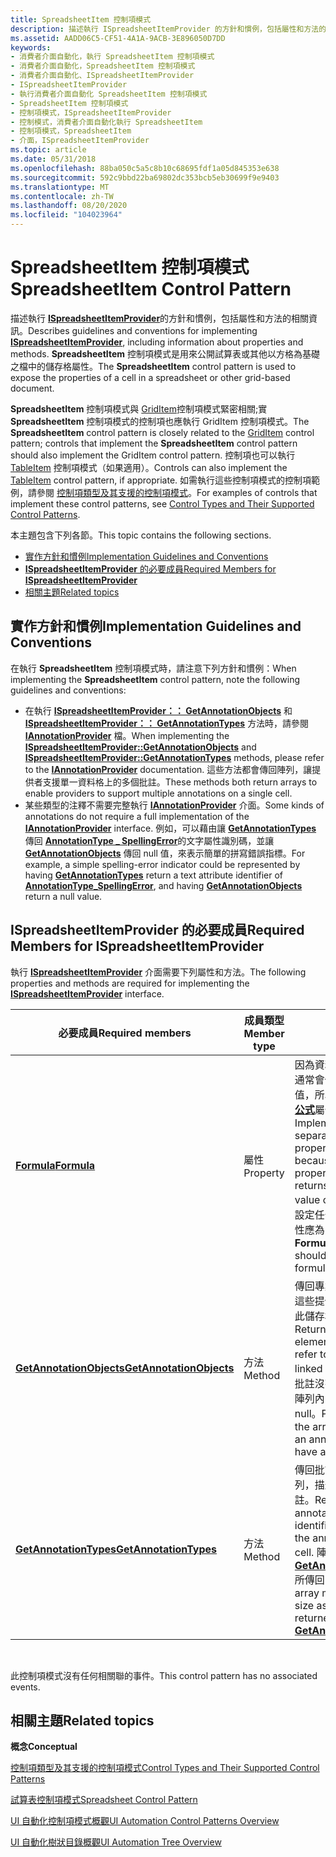 ```yaml
---
title: SpreadsheetItem 控制項模式
description: 描述執行 ISpreadsheetItemProvider 的方針和慣例，包括屬性和方法的相關資訊。
ms.assetid: AADD06C5-CF51-4A1A-9ACB-3E896050D7DD
keywords:
- 消費者介面自動化，執行 SpreadsheetItem 控制項模式
- 消費者介面自動化，SpreadsheetItem 控制項模式
- 消費者介面自動化、ISpreadsheetItemProvider
- ISpreadsheetItemProvider
- 執行消費者介面自動化 SpreadsheetItem 控制項模式
- SpreadsheetItem 控制項模式
- 控制項模式，ISpreadsheetItemProvider
- 控制模式，消費者介面自動化執行 SpreadsheetItem
- 控制項模式，SpreadsheetItem
- 介面，ISpreadsheetItemProvider
ms.topic: article
ms.date: 05/31/2018
ms.openlocfilehash: 88ba050c5a5c8b10c68695fdf1a05d845353e638
ms.sourcegitcommit: 592c9bbd22ba69802dc353bcb5eb30699f9e9403
ms.translationtype: MT
ms.contentlocale: zh-TW
ms.lasthandoff: 08/20/2020
ms.locfileid: "104023964"
---
```

# <a name="spreadsheetitem-control-pattern"></a><span data-ttu-id="294af-113">SpreadsheetItem 控制項模式</span><span class="sxs-lookup"><span data-stu-id="294af-113">SpreadsheetItem Control Pattern</span></span>

<span data-ttu-id="294af-114">描述執行 [**ISpreadsheetItemProvider**](/windows/desktop/api/UIAutomationCore/nn-uiautomationcore-ispreadsheetitemprovider)的方針和慣例，包括屬性和方法的相關資訊。</span><span class="sxs-lookup"><span data-stu-id="294af-114">Describes guidelines and conventions for implementing [**ISpreadsheetItemProvider**](/windows/desktop/api/UIAutomationCore/nn-uiautomationcore-ispreadsheetitemprovider), including information about properties and methods.</span></span> <span data-ttu-id="294af-115">**SpreadsheetItem** 控制項模式是用來公開試算表或其他以方格為基礎之檔中的儲存格屬性。</span><span class="sxs-lookup"><span data-stu-id="294af-115">The **SpreadsheetItem** control pattern is used to expose the properties of a cell in a spreadsheet or other grid-based document.</span></span>

<span data-ttu-id="294af-116">**SpreadsheetItem** 控制項模式與 [GridItem](uiauto-implementinggriditem.md)控制項模式緊密相關;實 **SpreadsheetItem** 控制項模式的控制項也應執行 GridItem 控制項模式。</span><span class="sxs-lookup"><span data-stu-id="294af-116">The **SpreadsheetItem** control pattern is closely related to the [GridItem](uiauto-implementinggriditem.md) control pattern; controls that implement the **SpreadsheetItem** control pattern should also implement the GridItem control pattern.</span></span> <span data-ttu-id="294af-117">控制項也可以執行 [TableItem](uiauto-implementingtableitem.md) 控制項模式（如果適用）。</span><span class="sxs-lookup"><span data-stu-id="294af-117">Controls can also implement the [TableItem](uiauto-implementingtableitem.md) control pattern, if appropriate.</span></span> <span data-ttu-id="294af-118">如需執行這些控制項模式的控制項範例，請參閱 [控制項類型及其支援的控制項模式](uiauto-controlpatternmapping.md)。</span><span class="sxs-lookup"><span data-stu-id="294af-118">For examples of controls that implement these control patterns, see [Control Types and Their Supported Control Patterns](uiauto-controlpatternmapping.md).</span></span>

<span data-ttu-id="294af-119">本主題包含下列各節。</span><span class="sxs-lookup"><span data-stu-id="294af-119">This topic contains the following sections.</span></span>

-   [<span data-ttu-id="294af-120">實作方針和慣例</span><span class="sxs-lookup"><span data-stu-id="294af-120">Implementation Guidelines and Conventions</span></span>](#implementation-guidelines-and-conventions)
-   [<span data-ttu-id="294af-121">**ISpreadsheetItemProvider** 的必要成員</span><span class="sxs-lookup"><span data-stu-id="294af-121">Required Members for **ISpreadsheetItemProvider**</span></span>](#required-members-for-ispreadsheetitemprovider)
-   [<span data-ttu-id="294af-122">相關主題</span><span class="sxs-lookup"><span data-stu-id="294af-122">Related topics</span></span>](#related-topics)

## <a name="implementation-guidelines-and-conventions"></a><span data-ttu-id="294af-123">實作方針和慣例</span><span class="sxs-lookup"><span data-stu-id="294af-123">Implementation Guidelines and Conventions</span></span>

<span data-ttu-id="294af-124">在執行 **SpreadsheetItem** 控制項模式時，請注意下列方針和慣例：</span><span class="sxs-lookup"><span data-stu-id="294af-124">When implementing the **SpreadsheetItem** control pattern, note the following guidelines and conventions:</span></span>

-   <span data-ttu-id="294af-125">在執行 [**ISpreadsheetItemProvider：： GetAnnotationObjects**](/windows/desktop/api/uiautomationcore/nf-uiautomationcore-ispreadsheetitemprovider-getannotationobjects) 和 [**ISpreadsheetItemProvider：： GetAnnotationTypes**](/windows/desktop/api/uiautomationcore/nf-uiautomationcore-ispreadsheetitemprovider-getannotationtypes) 方法時，請參閱 [**IAnnotationProvider**](/windows/desktop/api/uiautomationcore/nn-uiautomationcore-iannotationprovider) 檔。</span><span class="sxs-lookup"><span data-stu-id="294af-125">When implementing the [**ISpreadsheetItemProvider::GetAnnotationObjects**](/windows/desktop/api/uiautomationcore/nf-uiautomationcore-ispreadsheetitemprovider-getannotationobjects) and [**ISpreadsheetItemProvider::GetAnnotationTypes**](/windows/desktop/api/uiautomationcore/nf-uiautomationcore-ispreadsheetitemprovider-getannotationtypes) methods, please refer to the [**IAnnotationProvider**](/windows/desktop/api/uiautomationcore/nn-uiautomationcore-iannotationprovider) documentation.</span></span> <span data-ttu-id="294af-126">這些方法都會傳回陣列，讓提供者支援單一資料格上的多個批註。</span><span class="sxs-lookup"><span data-stu-id="294af-126">These methods both return arrays to enable providers to support multiple annotations on a single cell.</span></span>
-   <span data-ttu-id="294af-127">某些類型的注釋不需要完整執行 [**IAnnotationProvider**](/windows/desktop/api/uiautomationcore/nn-uiautomationcore-iannotationprovider) 介面。</span><span class="sxs-lookup"><span data-stu-id="294af-127">Some kinds of annotations do not require a full implementation of the [**IAnnotationProvider**](/windows/desktop/api/uiautomationcore/nn-uiautomationcore-iannotationprovider) interface.</span></span> <span data-ttu-id="294af-128">例如，可以藉由讓 [**GetAnnotationTypes**](/windows/desktop/api/uiautomationcore/nf-uiautomationcore-ispreadsheetitemprovider-getannotationtypes) 傳回 [**AnnotationType \_ SpellingError**](uiauto-annotation-type-identifiers.md)的文字屬性識別碼，並讓 [**GetAnnotationObjects**](/windows/desktop/api/uiautomationcore/nf-uiautomationcore-ispreadsheetitemprovider-getannotationobjects) 傳回 null 值，來表示簡單的拼寫錯誤指標。</span><span class="sxs-lookup"><span data-stu-id="294af-128">For example, a simple spelling-error indicator could be represented by having [**GetAnnotationTypes**](/windows/desktop/api/uiautomationcore/nf-uiautomationcore-ispreadsheetitemprovider-getannotationtypes) return a text attribute identifier of [**AnnotationType\_SpellingError**](uiauto-annotation-type-identifiers.md), and having [**GetAnnotationObjects**](/windows/desktop/api/uiautomationcore/nf-uiautomationcore-ispreadsheetitemprovider-getannotationobjects) return a null value.</span></span>

## <a name="required-members-for-ispreadsheetitemprovider"></a><span data-ttu-id="294af-129">**ISpreadsheetItemProvider** 的必要成員</span><span class="sxs-lookup"><span data-stu-id="294af-129">Required Members for **ISpreadsheetItemProvider**</span></span>

<span data-ttu-id="294af-130">執行 [**ISpreadsheetItemProvider**](/windows/desktop/api/UIAutomationCore/nn-uiautomationcore-ispreadsheetitemprovider) 介面需要下列屬性和方法。</span><span class="sxs-lookup"><span data-stu-id="294af-130">The following properties and methods are required for implementing the [**ISpreadsheetItemProvider**](/windows/desktop/api/UIAutomationCore/nn-uiautomationcore-ispreadsheetitemprovider) interface.</span></span>



| <span data-ttu-id="294af-131">必要成員</span><span class="sxs-lookup"><span data-stu-id="294af-131">Required members</span></span>                                                                         | <span data-ttu-id="294af-132">成員類型</span><span class="sxs-lookup"><span data-stu-id="294af-132">Member type</span></span> | <span data-ttu-id="294af-133">備註</span><span class="sxs-lookup"><span data-stu-id="294af-133">Notes</span></span>                                                                                                                                                                                                                                                                                  |
|------------------------------------------------------------------------------------------|-------------|----------------------------------------------------------------------------------------------------------------------------------------------------------------------------------------------------------------------------------------------------------------------------------------|
| [<span data-ttu-id="294af-134">**Formula**</span><span class="sxs-lookup"><span data-stu-id="294af-134">**Formula**</span></span>](/windows/desktop/api/uiautomationcore/nf-uiautomationcore-ispreadsheetitemprovider-get_formula)                           | <span data-ttu-id="294af-135">屬性</span><span class="sxs-lookup"><span data-stu-id="294af-135">Property</span></span>    | <span data-ttu-id="294af-136">因為資料格的 [Value](value-property.md)屬性通常會傳回資料格的計算值，所以必須執行個別的 [**公式**](/windows/desktop/api/uiautomationcore/nf-uiautomationcore-ispreadsheetitemprovider-get_formula)屬性。</span><span class="sxs-lookup"><span data-stu-id="294af-136">Implementing a separate [**Formula**](/windows/desktop/api/uiautomationcore/nf-uiautomationcore-ispreadsheetitemprovider-get_formula) property is necessary because a cell’s [Value](value-property.md) property typically returns the computed value of the cell.</span></span> <span data-ttu-id="294af-137">如果未設定任何公式， **公式** 屬性應為 **Null** 。</span><span class="sxs-lookup"><span data-stu-id="294af-137">The **Formula** property should be **NULL** if no formula is set.</span></span> |
| [<span data-ttu-id="294af-138">**GetAnnotationObjects**</span><span class="sxs-lookup"><span data-stu-id="294af-138">**GetAnnotationObjects**</span></span>](/windows/desktop/api/uiautomationcore/nf-uiautomationcore-ispreadsheetitemprovider-getannotationobjects) | <span data-ttu-id="294af-139">方法</span><span class="sxs-lookup"><span data-stu-id="294af-139">Method</span></span>      | <span data-ttu-id="294af-140">傳回專案提供者的陣列，這些提供者會參考連結至此儲存格的批註。</span><span class="sxs-lookup"><span data-stu-id="294af-140">Returns an array of element providers that refer to the annotations linked to this cell.</span></span> <span data-ttu-id="294af-141">如果批註沒有連結的提供者，陣列內的指標可以是 null。</span><span class="sxs-lookup"><span data-stu-id="294af-141">Pointers within the array can be null if an annotation does not have a linked provider.</span></span>                                                                                                       |
| [<span data-ttu-id="294af-142">**GetAnnotationTypes**</span><span class="sxs-lookup"><span data-stu-id="294af-142">**GetAnnotationTypes**</span></span>](/windows/desktop/api/uiautomationcore/nf-uiautomationcore-ispreadsheetitemprovider-getannotationtypes)     | <span data-ttu-id="294af-143">方法</span><span class="sxs-lookup"><span data-stu-id="294af-143">Method</span></span>      | <span data-ttu-id="294af-144">傳回批註類型識別碼的陣列，描述此資料格上的批註。</span><span class="sxs-lookup"><span data-stu-id="294af-144">Returns an array of annotation type identifiers that describe the annotations on this cell.</span></span> <span data-ttu-id="294af-145">陣列的大小必須與 [**GetAnnotationObjects**](/windows/desktop/api/uiautomationcore/nf-uiautomationcore-ispreadsheetitemprovider-getannotationobjects)所傳回的陣列相同。</span><span class="sxs-lookup"><span data-stu-id="294af-145">The array must be the same size as the array returned by [**GetAnnotationObjects**](/windows/desktop/api/uiautomationcore/nf-uiautomationcore-ispreadsheetitemprovider-getannotationobjects).</span></span>                                         |



 

<span data-ttu-id="294af-146">此控制項模式沒有任何相關聯的事件。</span><span class="sxs-lookup"><span data-stu-id="294af-146">This control pattern has no associated events.</span></span>

## <a name="related-topics"></a><span data-ttu-id="294af-147">相關主題</span><span class="sxs-lookup"><span data-stu-id="294af-147">Related topics</span></span>

<dl> <dt>

<span data-ttu-id="294af-148">**概念**</span><span class="sxs-lookup"><span data-stu-id="294af-148">**Conceptual**</span></span>
</dt> <dt>

[<span data-ttu-id="294af-149">控制項類型及其支援的控制項模式</span><span class="sxs-lookup"><span data-stu-id="294af-149">Control Types and Their Supported Control Patterns</span></span>](uiauto-controlpatternmapping.md)
</dt> <dt>

[<span data-ttu-id="294af-150">試算表控制項模式</span><span class="sxs-lookup"><span data-stu-id="294af-150">Spreadsheet Control Pattern</span></span>](uiauto-implementingspreadsheet.md)
</dt> <dt>

[<span data-ttu-id="294af-151">UI 自動化控制項模式概觀</span><span class="sxs-lookup"><span data-stu-id="294af-151">UI Automation Control Patterns Overview</span></span>](uiauto-controlpatternsoverview.md)
</dt> <dt>

[<span data-ttu-id="294af-152">UI 自動化樹狀目錄概觀</span><span class="sxs-lookup"><span data-stu-id="294af-152">UI Automation Tree Overview</span></span>](uiauto-treeoverview.md)
</dt> </dl>

 

 
